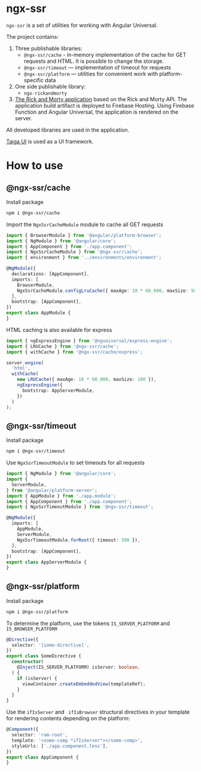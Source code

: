 # ngx-ssr

`ngx-ssr` is a set of utilities for working with Angular Universal.

The project contains:

1. Three publishable libraries:
    - `@ngx-ssr/cache` - in-memory implementation of the cache for GET requests and HTML. It is possible to change the
      storage.
    - `@ngx-ssr/timeout` — implementation of timeout for requests
    - `@ngx-ssr/platform` — utilities for convenient work with platform-specific data
2. One side publishable library:
    - `ngx-rickandmorty`
3. [The Rick and Morty application](https://ng-rickandmorty.web.app/character) based on the Rick and Morty API. The
   application build artifact is deployed to Firebase Hosting. Using Firebase Function and Angular Universal, the
   application is rendered on the server.

All developed libraries are used in the application.

[Taiga UI](https://taiga-ui.dev/) is used as a UI framework.

# How to use

## @ngx-ssr/cache

Install package

```bash
npm i @ngx-ssr/cache
```

Import the `NgxSsrCacheModule` module to cache all GET requests

```ts
import { BrowserModule } from '@angular/platform-browser';
import { NgModule } from '@angular/core';
import { AppComponent } from './app.component';
import { NgxSsrCacheModule } from '@ngx-ssr/cache';
import { environment } from '../environments/environment';

@NgModule({
  declarations: [AppComponent],
  imports: [
    BrowserModule,
    NgxSsrCacheModule.configLruCache({ maxAge: 10 * 60_000, maxSize: 50 }),
  ],
  bootstrap: [AppComponent],
})
export class AppModule {
}
```

HTML caching is also available for express

```ts
import { ngExpressEngine } from '@nguniversal/express-engine';
import { LRUCache } from '@ngx-ssr/cache';
import { withCache } from '@ngx-ssr/cache/express';

server.engine(
  'html',
  withCache(
    new LRUCache({ maxAge: 10 * 60_000, maxSize: 100 }),
    ngExpressEngine({
      bootstrap: AppServerModule,
    })
  )
);
```

## @ngx-ssr/timeout

Install package

```bash
npm i @ngx-ssr/timeout
```

Use `NgxSsrTimeoutModule` to set timeouts for all requests

```ts
import { NgModule } from '@angular/core';
import {
  ServerModule,
} from '@angular/platform-server';
import { AppModule } from './app.module';
import { AppComponent } from './app.component';
import { NgxSsrTimeoutModule } from '@ngx-ssr/timeout';

@NgModule({
  imports: [
    AppModule,
    ServerModule,
    NgxSsrTimeoutModule.forRoot({ timeout: 500 }),
  ],
  bootstrap: [AppComponent],
})
export class AppServerModule {
}
```

## @ngx-ssr/platform

Install package

```bash
npm i @ngx-ssr/platform
```

To determine the platform, use the tokens `IS_SERVER_PLATFORM` and `IS_BROWSER_PLATFORM`

```ts
@Directive({
  selector: '[some-directive]',
})
export class SomeDirective {
  constructor(
    @Inject(IS_SERVER_PLATFORM) isServer: boolean,
  ) {
    if (isServer) {
      viewContainer.createEmbeddedView(templateRef);
    }
  }
}
```

Use the `ifIsServer` and ` ifIsBrowser` structural directives in your template for rendering contents depending on the
platform:

```ts
@Component({
  selector: 'ram-root',
  template: '<some-сomp *ifIsServer"></some-сomp>',
  styleUrls: ['./app.component.less'],
})
export class AppComponent {
}
```
